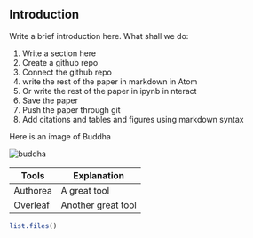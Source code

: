 ## Introduction

Write a  brief introduction here. What shall we do:

1. Write a section here
2. Create a github repo
3. Connect the github repo
4. write the rest of the paper in markdown in Atom
5. Or write the rest of the paper in ipynb in nteract
6. Save the paper
7. Push the paper through git
8. Add citations and tables and figures using markdown syntax

Here is an image of Buddha

![buddha](giure)

| Tools | Explanation            |
|-------|------------------------|
| Authorea | A great tool        |
| Overleaf | Another great tool  |


```R
list.files()
```
